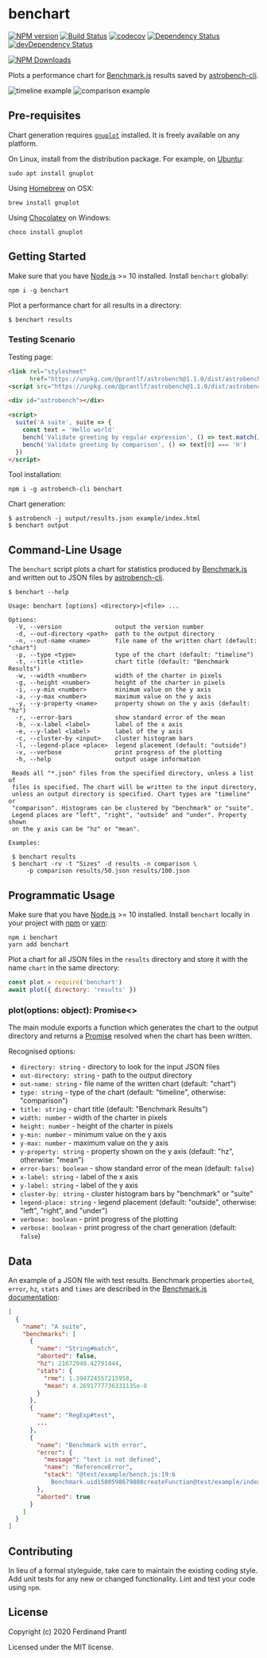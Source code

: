 # benchart
[![NPM version](https://badge.fury.io/js/benchart.png)](http://badge.fury.io/js/benchart)
[![Build Status](https://travis-ci.org/prantlf/benchart.png)](https://travis-ci.org/prantlf/benchart)
[![codecov](https://codecov.io/gh/prantlf/benchart/branch/master/graph/badge.svg)](https://codecov.io/gh/prantlf/benchart)
[![Dependency Status](https://david-dm.org/prantlf/benchart.svg)](https://david-dm.org/prantlf/benchart)
[![devDependency Status](https://david-dm.org/prantlf/benchart/dev-status.svg)](https://david-dm.org/prantlf/benchart#info=devDependencies)

[![NPM Downloads](https://nodei.co/npm/benchart.png?downloads=true&stars=true)](https://www.npmjs.com/package/benchart)

Plots a performance chart for [Benchmark.js] results saved by [astrobench-cli].

![timeline example](doc/timeline.png) ![comparison example](doc/comparison.png)

## Pre-requisites

Chart generation requires [`gnuplot`] installed. It is freely available on any platform.

On Linux, install from the distribution package. For example, on [Ubuntu]:

```
sudo apt install gnuplot
```

Using [Homebrew] on OSX:

```
brew install gnuplot
```

Using [Chocolatey] on Windows:

```
choco install gnuplot
```

## Getting Started

Make sure that you have [Node.js] >= 10 installed. Install `benchart` globally:

```
npm i -g benchart
```

Plot a performance chart for all results in a directory:

```
$ benchart results
```

### Testing Scenario

Testing page:

```html
<link rel="stylesheet"
      href="https://unpkg.com/@prantlf/astrobench@1.1.0/dist/astrobench.min.css">
<script src="https://unpkg.com/@prantlf/astrobench@1.1.0/dist/astrobench.min.js"></script>

<div id="astrobench"></div>

<script>
  suite('A suite', suite => {
    const text = 'Hello world'
    bench('Validate greeting by regular expression', () => text.match(/^H/))
    bench('Validate greeting by comparison', () => text[0] === 'H')
  })
</script>
```

Tool installation:

```
npm i -g astrobench-cli benchart
```

Chart generation:

```
$ astrobench -j output/results.json example/index.html
$ benchart output
```

## Command-Line Usage

The `benchart` script plots a chart for statistics produced by [Benchmark.js] and written out to JSON files by [astrobench-cli].

```
$ benchart --help

Usage: benchart [options] <directory>|<file> ...

Options:
  -V, --version               output the version number
  -d, --out-directory <path>  path to the output directory
  -n, --out-name <name>       file name of the written chart (default: "chart")
  -p, --type <type>           type of the chart (default: "timeline")
  -t, --title <title>         chart title (default: "Benchmark Results")
  -w, --width <number>        width of the charter in pixels
  -g, --height <number>       height of the charter in pixels
  -i, --y-min <number>        minimum value on the y axis
  -a, --y-max <number>        maximum value on the y axis
  -y, --y-property <name>     property shown on the y axis (default: "hz")
  -r, --error-bars            show standard error of the mean
  -b, --x-label <label>       label of the x axis
  -e, --y-label <label>       label of the y axis
  -c, --cluster-by <input>    cluster histogram bars
  -l, --legend-place <place>  legend placement (default: "outside")
  -v, --verbose               print progress of the plotting
  -h, --help                  output usage information

 Reads all "*.json" files from the specified directory, unless a list of
 files is specified. The chart will be written to the input directory,
 unless an output directory is specified. Chart types are "timeline" or
 "comparison". Histograms can be clustered by "benchmark" or "suite".
 Legend places are "left", "right", "outside" and "under". Property shown
 on the y axis can be "hz" or "mean".

Examples:

 $ benchart results
 $ benchart -rv -t "Sizes" -d results -n comparison \
     -p comparison results/50.json results/100.json
```

## Programmatic Usage

Make sure that you have [Node.js] >= 10 installed. Install `benchart` locally in your project  with [npm] or [yarn]:

```
npm i benchart
yarn add benchart
```

Plot a chart for all JSON files in the `results` directory and store it with the name `chart` in the same directory:

```js
const plot = require('benchart')
await plot({ directory: 'results' })
```

### plot(options: object): Promise<>

The main module exports a function which generates the chart to the output directory and returns a [Promise] resolved when the chart has been written.

Recognised options:

* `directory: string` - directory to look for the input JSON files
* `out-directory: string` - path to the output directory
* `out-name: string` - file name of the written chart (default: "chart")
* `type: string` - type of the chart (default: "timeline", otherwise: "comparison")
* `title: string` - chart title (default: "Benchmark Results")
* `width: number` - width of the charter in pixels
* `height: number` - height of the charter in pixels
* `y-min: number` - minimum value on the y axis
* `y-max: number` - maximum value on the y axis
* `y-property: string` - property shown on the y axis (default: "hz", otherwise: "mean")
* `error-bars: boolean` - show standard error of the mean (default: `false`)
* `x-label: string` - label of the x axis
* `y-label: string` - label of the y axis
* `cluster-by: string` - cluster histogram bars by "benchmark" or "suite"
* `legend-place: string` - legend placement (default: "outside", otherwise: "left", "right", and "under")
* `verbose: boolean` - print progress of the plotting
* `verbose: boolean` - print progress of the chart generation (default: `false`)

## Data

An example of a JSON file with test results. Benchmark properties `aborted`, `error`, `hz`, `stats` and `times` are described in the [Benchmark.js documentation]:

```json
[
  {
    "name": "A suite",
    "benchmarks": [
      {
        "name": "String#match",
        "aborted": false,
        "hz": 21672040.42791444,
        "stats": {
          "rme": 1.394724557215958,
          "mean": 4.2691777736331135e-8
        }
      },
      {
        "name": "RegExp#test",
        ...
      },
      {
        "name": "Benchmark with error",
        "error": {
          "message": "text is not defined",
          "name": "ReferenceError",
          "stack": "@test/example/bench.js:19:6
            Benchmark.uid1580598679888createFunction@test/example/index.html:3:124"
        },
        "aborted": true
      }
    ]
  }
]
```

## Contributing

In lieu of a formal styleguide, take care to maintain the existing coding
style.  Add unit tests for any new or changed functionality. Lint and test
your code using `npm`.

## License

Copyright (c) 2020 Ferdinand Prantl

Licensed under the MIT license.

[`gnuplot`]: http://www.gnuplot.info/
[Ubuntu]: https://ubuntu.com/
[Homebrew]: https://brew.sh/
[Chocolatey]: https://chocolatey.org/
[astrobench-cli]: http://github.com/prantlf/astrobench-cli
[Benchmark.js]: https://benchmarkjs.com/
[Node.js]: http://nodejs.org/
[npm]: https://www.npmjs.org/
[yarn]: https://yarnpkg.com/
[Promise]: https://developer.mozilla.org/en-US/docs/Web/JavaScript/Reference/Global_Objects/Promise
[Benchmark.js documentation]: https://benchmarkjs.com/docs
